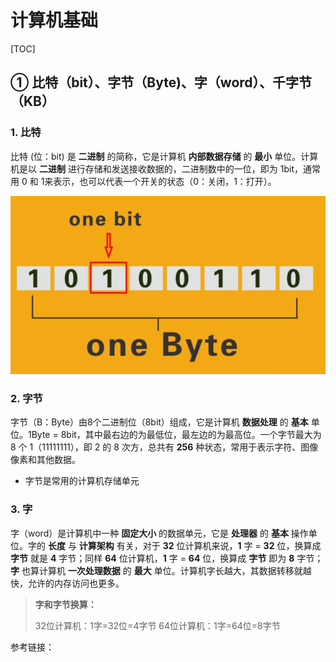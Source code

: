 # 计算机基础

[TOC]



## ① 比特（bit）、字节（Byte)、字（word）、千字节（KB）

### 1. 比特

比特 (位：bit) 是 **二进制** 的简称，它是计算机 **内部数据存储** 的 **最小** 单位。计算机是以 **二进制** 进行存储和发送接收数据的，二进制数中的一位，即为 1bit，通常用 0 和 1来表示，也可以代表一个开关的状态（0：关闭，1：打开）。

![image-20231031095012530](https://raw.githubusercontent.com/zjh-jixiaolin/map_strong/main/202310310950273.png)

### 2. 字节

字节（B：Byte）由8个二进制位（8bit）组成，它是计算机 **数据处理** 的 **基本** 单位。1Byte = 8bit，其中最右边的为最低位，最左边的为最高位。一个字节最大为 8 个 1（11111111），即 2 的 8 次方，总共有 **256** 种状态，常用于表示字符、图像像素和其他数据。

- 字节是常用的计算机存储单元

### 3. 字

字（word）是计算机中一种 **固定大小** 的数据单元，它是 **处理器** 的 **基本** 操作单位。字的 **长度** 与 **计算架构** 有关，对于 **32** 位计算机来说，**1** 字 = **32** 位，换算成 **字节** 就是 **4** 字节；同样 **64** 位计算机，**1** 字 = **64** 位，换算成 **字节** 即为 **8** 字节；**字** 也算计算机 **一次处理数据** 的 **最大** 单位。计算机字长越大，其数据转移就越快，允许的内存访问也更多。

>**字和字节换算：**
>
>32位计算机：1字=32位=4字节
>64位计算机：1字=64位=8字节







参考链接：


















































